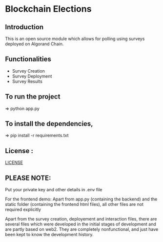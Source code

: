 # Blockchain Elections

## Introduction
This is an open source module which allows for polling using surveys deployed on Algorand Chain.

## Functionalities
* Survey Creation
* Survey Deployment
* Survey Results

## To run the project
=> python app.py

## To install the dependencies,
=> pip install -r requirements.txt

## License :
[LICENSE](./LICENSE)

## PLEASE NOTE:
Put your private key and other details in .env file

For the frontend demo:
Apart from app.py (containing the backend) and the static folder (containing the frontend html files), all other files are not required explicitly

Apart from the survey creation, deployement and interaction files, there are several files which were developed in the initial stages of development and are partly based on web2. They are completely nonfunctional, and just have been kept to know the development history.
